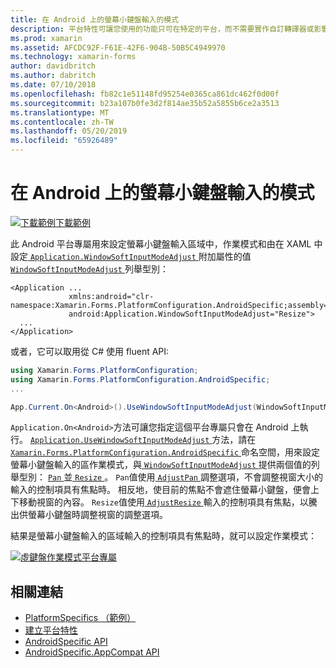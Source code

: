 ```yaml
---
title: 在 Android 上的螢幕小鍵盤輸入的模式
description: 平台特性可讓您使用的功能只可在特定的平台，而不需要實作自訂轉譯器或影響。 這篇文章說明如何使用 Android 平台特定設定的螢幕小鍵盤輸入區的作業模式。
ms.prod: xamarin
ms.assetid: AFCDC92F-F61E-42F6-904B-50B5C4949970
ms.technology: xamarin-forms
author: davidbritch
ms.author: dabritch
ms.date: 07/10/2018
ms.openlocfilehash: fb82c1e51148fd95254e0365ca861dc462f0d00f
ms.sourcegitcommit: b23a107b0fe3d2f814ae35b52a5855b6ce2a3513
ms.translationtype: MT
ms.contentlocale: zh-TW
ms.lasthandoff: 05/20/2019
ms.locfileid: "65926489"
---
```

# <a name="soft-keyboard-input-mode-on-android"></a>在 Android 上的螢幕小鍵盤輸入的模式

[![下載範例](~/media/shared/download.png)下載範例](https://developer.xamarin.com/samples/xamarin-forms/UserInterface/PlatformSpecifics/)

此 Android 平台專屬用來設定螢幕小鍵盤輸入區域中，作業模式和由在 XAML 中設定[ `Application.WindowSoftInputModeAdjust` ](xref:Xamarin.Forms.PlatformConfiguration.AndroidSpecific.Application.WindowSoftInputModeAdjustProperty)附加屬性的值[ `WindowSoftInputModeAdjust` ](xref:Xamarin.Forms.PlatformConfiguration.AndroidSpecific.WindowSoftInputModeAdjust)列舉型別：

```xaml
<Application ...
             xmlns:android="clr-namespace:Xamarin.Forms.PlatformConfiguration.AndroidSpecific;assembly=Xamarin.Forms.Core"
             android:Application.WindowSoftInputModeAdjust="Resize">
  ...
</Application>
```

或者，它可以取用從 C# 使用 fluent API:

```csharp
using Xamarin.Forms.PlatformConfiguration;
using Xamarin.Forms.PlatformConfiguration.AndroidSpecific;
...

App.Current.On<Android>().UseWindowSoftInputModeAdjust(WindowSoftInputModeAdjust.Resize);
```

`Application.On<Android>`方法可讓您指定這個平台專屬只會在 Android 上執行。 [ `Application.UseWindowSoftInputModeAdjust` ](xref:Xamarin.Forms.PlatformConfiguration.AndroidSpecific.Application.UseWindowSoftInputModeAdjust(Xamarin.Forms.IPlatformElementConfiguration{Xamarin.Forms.PlatformConfiguration.Android,Xamarin.Forms.Application},Xamarin.Forms.PlatformConfiguration.AndroidSpecific.WindowSoftInputModeAdjust))方法，請在[ `Xamarin.Forms.PlatformConfiguration.AndroidSpecific` ](xref:Xamarin.Forms.PlatformConfiguration.AndroidSpecific)命名空間，用來設定螢幕小鍵盤輸入的區作業模式，與[ `WindowSoftInputModeAdjust` ](xref:Xamarin.Forms.PlatformConfiguration.AndroidSpecific.WindowSoftInputModeAdjust)提供兩個值的列舉型別： [ `Pan` ](xref:Xamarin.Forms.PlatformConfiguration.AndroidSpecific.WindowSoftInputModeAdjust.Pan)並[ `Resize` ](xref:Xamarin.Forms.PlatformConfiguration.AndroidSpecific.WindowSoftInputModeAdjust.Resize)。 `Pan`值使用[ `AdjustPan` ](https://developer.xamarin.com/api/field/Android.Views.SoftInput.AdjustPan/)調整選項，不會調整視窗大小的輸入的控制項具有焦點時。 相反地，使目前的焦點不會遮住螢幕小鍵盤，便會上下移動視窗的內容。 `Resize`值使用[ `AdjustResize` ](https://developer.xamarin.com/api/field/Android.Views.SoftInput.AdjustResize/)輸入的控制項具有焦點，以騰出供螢幕小鍵盤時調整視窗的調整選項。

結果是螢幕小鍵盤輸入的區域輸入的控制項具有焦點時，就可以設定作業模式：

[![](soft-keyboard-input-mode-images/pan-resize.png "虛鍵盤作業模式平台專屬")](soft-keyboard-input-mode-images/pan-resize-large.png#lightbox "運作模式特定的平台的螢幕小鍵盤")

## <a name="related-links"></a>相關連結

- [PlatformSpecifics （範例）](https://developer.xamarin.com/samples/xamarin-forms/UserInterface/PlatformSpecifics/)
- [建立平台特性](~/xamarin-forms/platform/platform-specifics/index.md#creating-platform-specifics)
- [AndroidSpecific API](xref:Xamarin.Forms.PlatformConfiguration.AndroidSpecific)
- [AndroidSpecific.AppCompat API](xref:Xamarin.Forms.PlatformConfiguration.AndroidSpecific.AppCompat)

